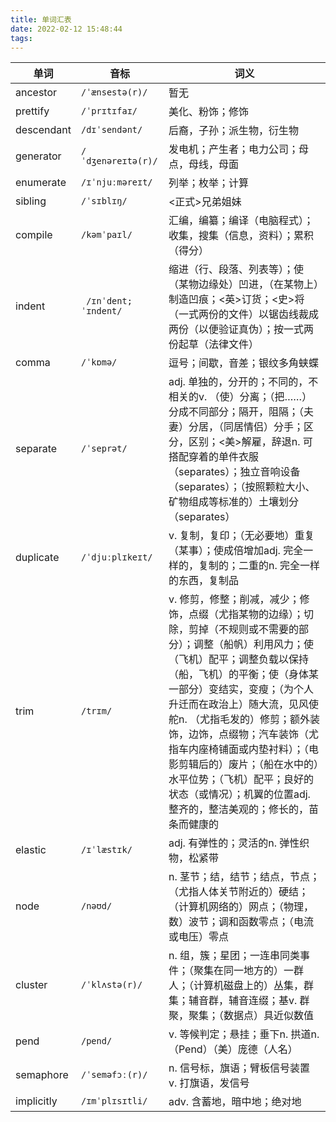```yaml
---
title: 单词汇表
date: 2022-02-12 15:48:44
tags:
---
```

|单词|音标|词义|
|---|---|-----|
|ancestor|`/ˈænsestə(r)/`|暂无|
|prettify|`/ˈprɪtɪfaɪ/`|美化、粉饰；修饰|
|descendant|`/dɪˈsendənt/`|后裔，子孙；派生物，衍生物|
|generator|`/ˈdʒenəreɪtə(r)/ `|发电机；产生者；电力公司；母点，母线，母面|
|enumerate|`/ɪˈnjuːməreɪt/`|列举；枚举；计算|
|sibling|`/ˈsɪblɪŋ/ `|<正式>兄弟姐妹|
|compile|`/kəmˈpaɪl/ `|汇编，编纂；编译（电脑程式）；收集，搜集（信息，资料）；累积（得分）|
|indent|` /ɪnˈdent; ˈɪndent/`|缩进（行、段落、列表等）；使（某物边缘处）凹进，（在某物上）制造凹痕；<英>订货；<史>将（一式两份的文件）以锯齿线裁成两份（以便验证真伪）；按一式两份起草（法律文件）|
|comma|`/ˈkɒmə/ `| 逗号；间歇，音差；银纹多角蛱蝶|
|separate|`/ˈseprət/ `|adj. 单独的，分开的；不同的，不相关的v. （使）分离；（把……）分成不同部分；隔开，阻隔；（夫妻）分居，（同居情侣）分手；区分，区别；<美>解雇，辞退n. 可搭配穿着的单件衣服（separates）；独立音响设备（separates）；（按照颗粒大小、矿物组成等标准的）土壤划分（separates）|
|duplicate|`/ˈdjuːplɪkeɪt/`|v. 复制，复印；（无必要地）重复（某事）；使成倍增加adj. 完全一样的，复制的；二重的n. 完全一样的东西，复制品|
|trim|`/trɪm/`|v. 修剪，修整；削减，减少；修饰，点缀（尤指某物的边缘）；切除，剪掉（不规则或不需要的部分）；调整（船帆）利用风力；使（飞机）配平；调整负载以保持（船，飞机）的平衡；使（身体某一部分）变结实，变瘦；（为个人升迁而在政治上）随大流，见风使舵n. （尤指毛发的）修剪；额外装饰，边饰，点缀物；汽车装饰（尤指车内座椅铺面或内垫衬料）；（电影剪辑后的）废片；（船在水中的）水平位势；（飞机）配平；良好的状态（或情况）；机翼的位置adj. 整齐的，整洁美观的；修长的，苗条而健康的|
|elastic|`/ɪˈlæstɪk/ `|adj. 有弹性的；灵活的n. 弹性织物，松紧带|
|node|`/nəʊd/`|n. 茎节；结，结节；结点，节点；（尤指人体关节附近的）硬结；（计算机网络的）网点；（物理，数）波节；调和函数零点；（电流或电压）零点|
|cluster|`/ˈklʌstə(r)/`|n. 组，簇；星团；一连串同类事件；（聚集在同一地方的）一群人；（计算机磁盘上的）丛集，群集；辅音群，辅音连缀；基v. 群聚，聚集；（数据点）具近似数值|
|pend|`/pend/`|v. 等候判定；悬挂；垂下n. 拱道n. （Pend）（美）庞德（人名）|
|semaphore|`/ˈseməfɔː(r)/`|n. 信号标，旗语；臂板信号装置 v. 打旗语，发信号|
|implicitly|`/ɪmˈplɪsɪtli/`|adv. 含蓄地，暗中地；绝对地|